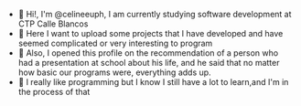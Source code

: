 - 👋 Hi!, I'm @celineeuph, I am currently studying software development at CTP Calle Blancos
- 🌻 Here I want to upload some projects that I have developed and have seemed complicated or very interesting to program
- 🌼 Also, I opened this profile on the recommendation of a person who had a presentation at school about his life, and he said that no matter how basic our programs were, everything adds up.
- 🌷 I really like programming but I know I still have a lot to learn,and I'm in the process of that
